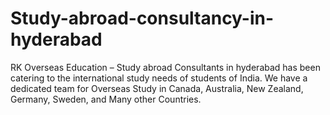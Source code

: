 # Study-abroad-consultancy-in-hyderabad
RK Overseas Education – Study abroad Consultants in hyderabad has been catering to the international study needs of students of India. We have a dedicated team for Overseas Study in Canada, Australia, New Zealand, Germany, Sweden, and Many other Countries.

